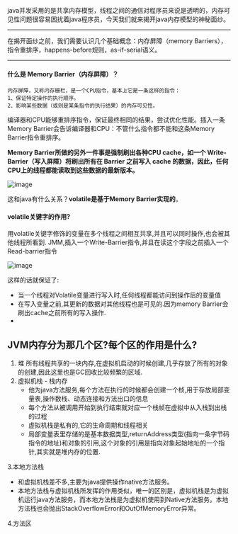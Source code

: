 java并发采用的是共享内存模型，线程之间的通信对程序员来说是透明的，内存可见性问题很容易困扰着java程序员，今天我们就来揭开java内存模型的神秘面纱。

---
在揭开面纱之前，我们需要认识几个基础概念：内存屏障（memory Barriers），指令重排序，happens-before规则，as-if-serial语义。

---
#### 什么是 Memory Barrier（内存屏障）？

```
内存屏障，又称内存栅栏，是一个CPU指令，基本上它是一条这样的指令：
1、保证特定操作的执行顺序。
2、影响某些数据（或则是某条指令的执行结果）的内存可见性。
```
编译器和CPU能够重排序指令，保证最终相同的结果，尝试优化性能。插入一条Memory Barrier会告诉编译器和CPU：不管什么指令都不能和这条Memory Barrier指令重排序。

**Memory Barrier所做的另外一件事是强制刷出各种CPU cache，如一个 Write-Barrier（写入屏障）将刷出所有在 Barrier 之前写入 cache 的数据，因此，任何CPU上的线程都能读取到这些数据的最新版本。**


![image](http://upload-images.jianshu.io/upload_images/2184951-ad0094fa98e6cda0.png?imageMogr2/auto-orient/strip%7CimageView2/2/w/1240)

这和java有什么关系？**volatile是基于Memory Barrier实现的**。

#### volatile关键字的作用?
用volatile关键字修饰的变量在多个线程之间相互共享,并且可以同时操作,也会被其他线程所看到.
JMM,插入一个Write-Barrier指令,并且在读这个字段之前插入一个Read-barrier指令

![image](http://upload-images.jianshu.io/upload_images/2184951-6b466ec6493b0a4f.png?imageMogr2/auto-orient/strip%7CimageView2/2/w/1240)

这样的话就保证了:
​    
- 当一个线程对Volatile变量进行写入时,任何线程都能访问到操作后的变量值
- 在写入变量之前,其更新的数据对其他线程也是可见的.因为memory Barrier会刷出cache之前所有的写入操作.
- ​

## JVM内存分为那几个区?每个区的作用是什么?
1. 堆
   所有线程共享的一块内存,在虚拟机启动的时候创建,几乎存放了所有的对象的创建,因此这里也是GC回收比较频繁的区域.
2. 虚拟机栈 - 栈内存
   - 他为java方法服务,每个方法在执行的时候都会创建一个桢,用于存放局部变量表,操作数栈、动态连接和方法出口的信息
   - 每个方法从被调用开始到执行结束就对应一个栈帧在虚拟中从入栈到出栈的过程
   - 虚拟机栈是私有的,它的生命周期和线程相关
   - 局部变量表里存储的是基本数据类型,returnAddress类型(指向一条字节码指令的地址)和对象的引用,这个对象的引用是指向对象起始地址的一个指针,其实就是堆内存的位置.

3.本地方法栈
-    和虚拟机栈差不多,主要为java提供操作native方法服务。
-    本地方法栈与虚拟机栈所发挥的作用类似，唯一的区别是，虚拟机栈是为虚拟机运行java方法服务，而本地方法栈是为虚拟机使用到Native方法服务。本地方法栈也会抛出StackOverflowError和OutOfMemoryError异常。

4.方法区
​    